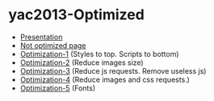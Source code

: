 yac2013-Optimized
=================

<ul>
	<li><a href="http://bakayanton.github.io/yac2013-Optimized">Presentation</a></li>
	<li><a href="http://bakayanton.github.io/yac2013-Optimized/not-optimized">Not optimized page</a></li>
	<li><a href="http://bakayanton.github.io/yac2013-Optimized/optimization-1">Optimization-1</a> (Styles to top. Scripts to bottom)</li>
	<li><a href="http://bakayanton.github.io/yac2013-Optimized/optimization-2">Optimization-2</a> (Reduce images size)</li>
	<li><a href="http://bakayanton.github.io/yac2013-Optimized/optimization-3">Optimization-3</a> (Reduce js requests. Remove useless js)</li>
	<li><a href="http://bakayanton.github.io/yac2013-Optimized/optimization-4">Optimization-4</a> (Reduce images and css requests.)</li>
	<li><a href="http://bakayanton.github.io/yac2013-Optimized/optimization-5">Optimization-5</a> (Fonts)</li>
</ul>
